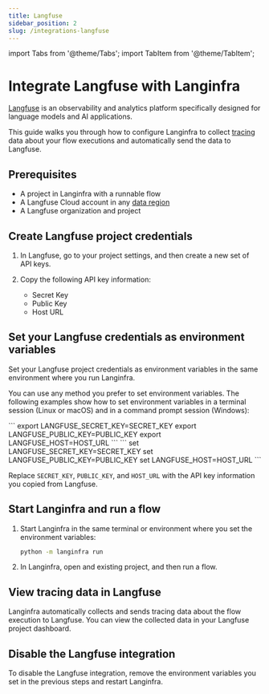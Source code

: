 ```yaml
---
title: Langfuse
sidebar_position: 2
slug: /integrations-langfuse
---
```


import Tabs from '@theme/Tabs';
import TabItem from '@theme/TabItem';

# Integrate Langfuse with Langinfra

[Langfuse](https://langfuse.com/) is an observability and analytics platform specifically designed for language models and AI applications.

This guide walks you through how to configure Langinfra to collect [tracing](https://langfuse.com/docs/tracing) data about your flow executions and automatically send the data to Langfuse.

## Prerequisites

- A project in Langinfra with a runnable flow
- A Langfuse Cloud account in any [data region](https://langfuse.com/faq/all/cloud-data-regions)
- A Langfuse organization and project

## Create Langfuse project credentials

1. In Langfuse, go to your project settings, and then create a new set of API keys.

2. Copy the following API key information:

   - Secret Key
   - Public Key
   - Host URL

## Set your Langfuse credentials as environment variables

Set your Langfuse project credentials as environment variables in the same environment where you run Langinfra.

You can use any method you prefer to set environment variables.
The following examples show how to set environment variables in a terminal session (Linux or macOS) and in a command prompt session (Windows):

<Tabs>

<TabItem value="linux-macos" label="Linux or macOS" default>
```
export LANGFUSE_SECRET_KEY=SECRET_KEY
export LANGFUSE_PUBLIC_KEY=PUBLIC_KEY
export LANGFUSE_HOST=HOST_URL
```
</TabItem>

<TabItem value="windows" label="Windows" default>
```
set LANGFUSE_SECRET_KEY=SECRET_KEY
set LANGFUSE_PUBLIC_KEY=PUBLIC_KEY
set LANGFUSE_HOST=HOST_URL
```
</TabItem>

</Tabs>

Replace `SECRET_KEY`, `PUBLIC_KEY`, and `HOST_URL` with the API key information you copied from Langfuse.

## Start Langinfra and run a flow

1. Start Langinfra in the same terminal or environment where you set the environment variables:

    ```bash
    python -m langinfra run
    ```

2. In Langinfra, open and existing project, and then run a flow.

## View tracing data in Langfuse

Langinfra automatically collects and sends tracing data about the flow execution to Langfuse.
You can view the collected data in your Langfuse project dashboard.

## Disable the Langfuse integration

To disable the Langfuse integration, remove the environment variables you set in the previous steps and restart Langinfra.
